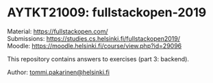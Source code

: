 # AYTKT21009: fullstackopen-2019
Material: https://fullstackopen.com/  
Submissions: https://studies.cs.helsinki.fi/fullstackopen2019/  
Moodle: https://moodle.helsinki.fi/course/view.php?id=29096

This repository contains answers to exercises (part 3: backend).

Author: tommi.pakarinen@helsinki.fi
